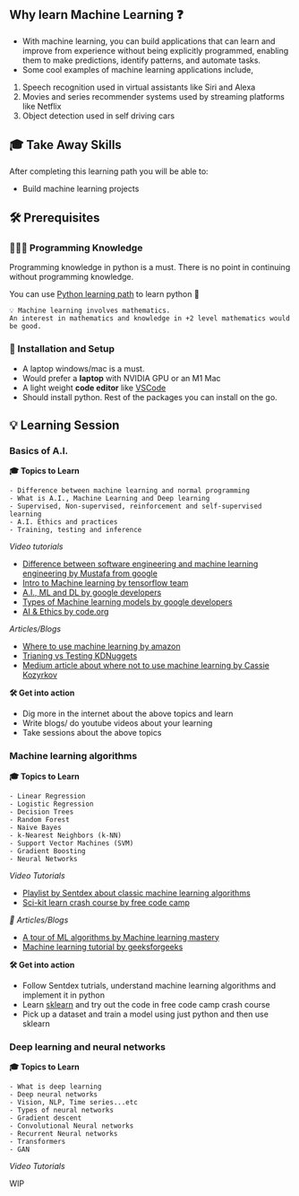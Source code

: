 ## Why learn Machine Learning ❓

- With machine learning, you can build applications that can learn and improve from experience without being explicitly programmed, enabling them to make predictions, identify patterns, and automate tasks. 
- Some cool examples of machine learning applications include, 

1. Speech recognition used in virtual assistants like Siri and Alexa 
2. Movies and series recommender systems used by streaming platforms like Netflix
3. Object detection used in self driving cars 

## 🎓 Take Away Skills

After completing this learning path you will be able to:

- Build machine learning projects


## 🛠️ Prerequisites

### 🧑🏻‍💻 Programming Knowledge 
Programming knowledge in python is a must. There is no point in continuing without programming knowledge. 

You can use [Python learning path](https://github.com/GopikrishnanSasikumar/maker-station/blob/main/Web%20Dev/Backend/Languages/Python.md) to learn python :snake:

```
💡 Machine learning involves mathematics. 
An interest in mathematics and knowledge in +2 level mathematics would be good.
```


### 📲 Installation and Setup

- A laptop windows/mac is a must. 
- Would prefer a **laptop** with NVIDIA GPU or an M1 Mac
- A light weight **code editor** like [VSCode](https://code.visualstudio.com/download)
- Should install python. Rest of the packages you can install on the go.

## 💡 Learning Session

### Basics of A.I.

**🎓 Topics to Learn**

```
- Difference between machine learning and normal programming
- What is A.I., Machine Learning and Deep learning
- Supervised, Non-supervised, reinforcement and self-supervised learning
- A.I. Ethics and practices
- Training, testing and inference
```


*Video tutorials*

- [Difference between software engineering and machine learning engineering by Mustafa from google](https://youtu.be/7SdrrHpu8_o)
- [Intro to Machine learning by tensorflow team](https://youtu.be/KNAWp2S3w94)
- [A.I., ML and DL by google developers](https://youtu.be/bOUfOOCFCrE)
- [Types of Machine learning models by google developers](https://youtu.be/yTs5byssWUU)
- [AI & Ethics by code.org](https://youtu.be/tJQSyzBUAew)

*Articles/Blogs*

- [Where to use machine learning by amazon](https://docs.aws.amazon.com/machine-learning/latest/dg/when-to-use-machine-learning.html)
- [Trianing vs Testing KDNuggets](https://www.kdnuggets.com/2022/08/difference-training-testing-data-machine-learning.html)
- [Medium article about where not to use machine learning by Cassie Kozyrkov](https://towardsdatascience.com/when-not-to-use-machine-learning-or-ai-8185650f6a29)

**🛠️ Get into action**

- Dig more in the internet about the above topics and learn
- Write blogs/ do youtube videos about your learning
- Take sessions about the above topics

### Machine learning algorithms

**🎓 Topics to Learn**

```
- Linear Regression
- Logistic Regression
- Decision Trees
- Random Forest
- Naive Bayes
- k-Nearest Neighbors (k-NN)
- Support Vector Machines (SVM)
- Gradient Boosting
- Neural Networks 
```

*Video Tutorials*

- [Playlist by Sentdex about classic machine learning algorithms](https://youtube.com/playlist?list=PLQVvvaa0QuDfKTOs3Keq_kaG2P55YRn5v)
- [Sci-kit learn crash course by free code camp](https://youtu.be/0B5eIE_1vpU)

*📄  Articles/Blogs*

- [A tour of ML algorithms by Machine learning mastery](https://machinelearningmastery.com/a-tour-of-machine-learning-algorithms/)
- [Machine learning tutorial by geeksforgeeks](https://www.geeksforgeeks.org/machine-learning/)

**🛠️ Get into action**

- Follow Sentdex tutrials, understand machine learning algorithms and implement it in python
- Learn [sklearn](https://scikit-learn.org/stable/) and try out the code in free code camp crash course
- Pick up a dataset and train a model using just python and then use sklearn


### Deep learning and neural networks


**🎓 Topics to Learn**

```
- What is deep learning 
- Deep neural networks
- Vision, NLP, Time series...etc
- Types of neural networks
- Gradient descent 
- Convolutional Neural networks
- Recurrent Neural networks
- Transformers
- GAN
```


*Video Tutorials*

WIP







